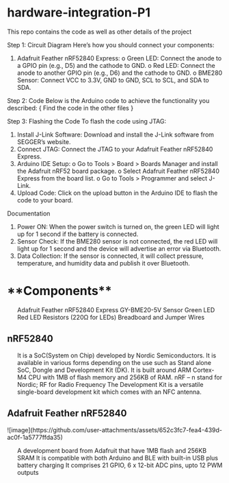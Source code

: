 # hardware-integration-P1
This repo contains the code as well as other details of the project

Step 1: Circuit Diagram
Here’s how you should connect your components:
1.	Adafruit Feather nRF52840 Express:
o	Green LED: Connect the anode to a GPIO pin (e.g., D5) and the cathode to GND.
o	Red LED: Connect the anode to another GPIO pin (e.g., D6) and the cathode to GND.
o	BME280 Sensor: Connect VCC to 3.3V, GND to GND, SCL to SCL, and SDA to SDA.

Step 2: Code
Below is the Arduino code to achieve the functionality you described:
{
    Find the code in the other files
}

Step 3: Flashing the Code
To flash the code using JTAG:
1.	Install J-Link Software: Download and install the J-Link software from SEGGER’s website.
2.	Connect JTAG: Connect the JTAG to your Adafruit Feather nRF52840 Express.
3.	Arduino IDE Setup:
o	Go to Tools > Board > Boards Manager and install the Adafruit nRF52 board package.
o	Select Adafruit Feather nRF52840 Express from the board list.
o	Go to Tools > Programmer and select J-Link.
4.	Upload Code: Click on the upload button in the Arduino IDE to flash the code to your board.

Documentation
1.	Power ON: When the power switch is turned on, the green LED will light up for 1 second if the battery is connected.
2.	Sensor Check: If the BME280 sensor is not connected, the red LED will light up for 1 second and the device will advertise an error via Bluetooth.
3.	Data Collection: If the sensor is connected, it will collect pressure, temperature, and humidity data and publish it over Bluetooth.

<h1>**Components**</h1>
<ul>Adafruit Feather nRF52840 Express
GY-BME20-5V Sensor
Green LED
Red LED
Resistors (220Ω for LEDs)
Breadboard and Jumper Wires</ul>

<h2>nRF52840</h2>
<ul>
    It is a SoC(System on Chip) developed by Nordic Semiconductors.
It is available in various forms depending on the use such as Stand alone SoC, Dongle and Development Kit (DK).
It is built around ARM Cortex-M4 CPU with 1MB of flash memory and 256KB of RAM.
nRF – n stand for Nordic; RF for Radio Frequency 
The Development Kit is a versatile single-board development kit which comes with an NFC antenna.
</ul>

<h2>Adafruit Feather nRF52840</h2>
![image](https://github.com/user-attachments/assets/652c3fc7-fea4-439d-ac0f-1a5777ffda35)
<ul>A development board from Adafruit that have 1MB flash and 256KB SRAM
It is compatible with both Arduino and BLE with built-in USB plus battery charging
It comprises 21 GPIO, 6 x 12-bit ADC pins, upto 12 PWM outputs
</ul>
